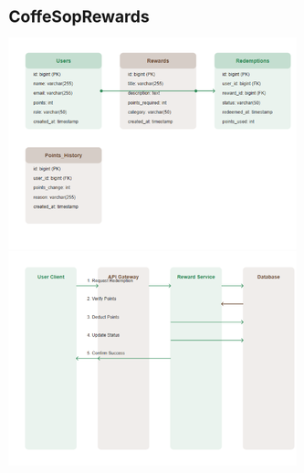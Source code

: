 # CoffeSopRewards
![Class Diagram](./src/picture/classDiag.png)
![Use case Diagram](./src/picture/sequence.png)

